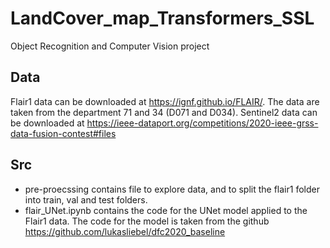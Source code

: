 # LandCover_map_Transformers_SSL
Object Recognition and Computer Vision project

## Data
Flair1 data can be downloaded at https://ignf.github.io/FLAIR/. The data are taken from the department 71 and 34 (D071 and D034).
Sentinel2 data can be downloaded at https://ieee-dataport.org/competitions/2020-ieee-grss-data-fusion-contest#files

## Src
* pre-proecssing contains file to explore data, and to split the flair1 folder into train, val and test folders. 
* flair_UNet.ipynb contains the code for the UNet model applied to the Flair1 data. The code for the model is taken from the github https://github.com/lukasliebel/dfc2020_baseline